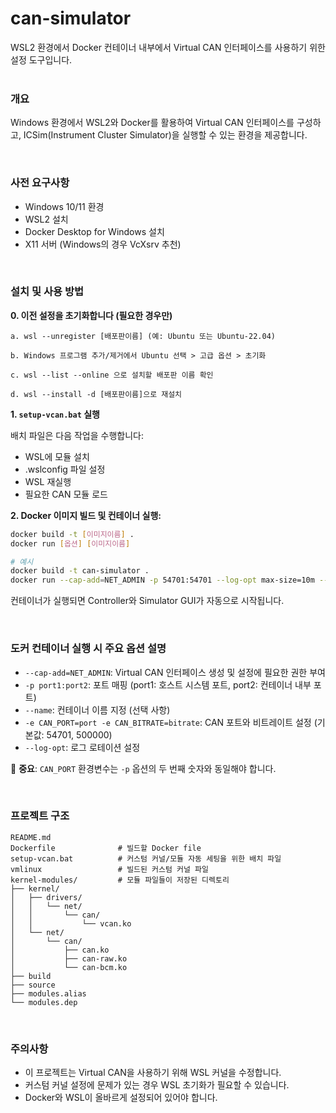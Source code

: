 # can-simulator

WSL2 환경에서 Docker 컨테이너 내부에서 Virtual CAN 인터페이스를 사용하기 위한 설정 도구입니다.
<br/><br/>

### 개요

Windows 환경에서 WSL2와 Docker를 활용하여 Virtual CAN 인터페이스를 구성하고, ICSim(Instrument Cluster Simulator)을 실행할 수 있는 환경을 제공합니다.

</br>

### 사전 요구사항

- Windows 10/11 환경
- WSL2 설치
- Docker Desktop for Windows 설치
- X11 서버 (Windows의 경우 VcXsrv 추천)

</br>

### 설치 및 사용 방법

**0. 이전 설정을 초기화합니다 (필요한 경우만)**

    a. wsl --unregister [배포판이름] (예: Ubuntu 또는 Ubuntu-22.04)

    b. Windows 프로그램 추가/제거에서 Ubuntu 선택 > 고급 옵션 > 초기화

    c. wsl --list --online 으로 설치할 배포판 이름 확인

    d. wsl --install -d [배포판이름]으로 재설치

**1. `setup-vcan.bat` 실행**

배치 파일은 다음 작업을 수행합니다:

- WSL에 모듈 설치
- .wslconfig 파일 설정
- WSL 재실행
- 필요한 CAN 모듈 로드

**2. Docker 이미지 빌드 및 컨테이너 실행:**

```bash
docker build -t [이미지이름] .
docker run [옵션] [이미지이름]

# 예시
docker build -t can-simulator .
docker run --cap-add=NET_ADMIN -p 54701:54701 --log-opt max-size=10m --log-opt max-file=3 --name=icsim_container can-simulator
```

컨테이너가 실행되면 Controller와 Simulator GUI가 자동으로 시작됩니다.

</br>

### 도커 컨테이너 실행 시 주요 옵션 설명

- `--cap-add=NET_ADMIN`: Virtual CAN 인터페이스 생성 및 설정에 필요한 권한 부여
- `-p port1:port2`: 포트 매핑 (port1: 호스트 시스템 포트, port2: 컨테이너 내부 포트)
- `--name`: 컨테이너 이름 지정 (선택 사항)
- `-e CAN_PORT=port -e CAN_BITRATE=bitrate`: CAN 포트와 비트레이트 설정 (기본값: 54701, 500000)
- `--log-opt`: 로그 로테이션 설정

📢 **중요**: `CAN_PORT` 환경변수는 `-p` 옵션의 두 번째 숫자와 동일해야 합니다.

</br>

### 프로젝트 구조

```
README.md
Dockerfile              # 빌드할 Docker file
setup-vcan.bat          # 커스텀 커널/모듈 자동 세팅을 위한 배치 파일
vmlinux                 # 빌드된 커스텀 커널 파일
kernel-modules/         # 모듈 파일들이 저장된 디렉토리
├── kernel/
│   ├── drivers/
│   │   └── net/
│   │       └── can/
│   │           └── vcan.ko
│   └── net/
│       └── can/
│           ├── can.ko
│           ├── can-raw.ko
│           └── can-bcm.ko
├── build
├── source
├── modules.alias
└── modules.dep
```

</br>

### 주의사항

- 이 프로젝트는 Virtual CAN을 사용하기 위해 WSL 커널을 수정합니다.
- 커스텀 커널 설정에 문제가 있는 경우 WSL 초기화가 필요할 수 있습니다.
- Docker와 WSL이 올바르게 설정되어 있어야 합니다.
